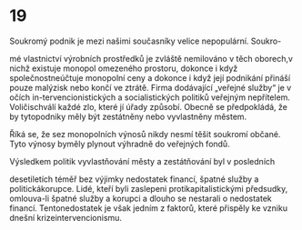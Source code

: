 # 19

Soukromý podnik je mezi našimi současníky velice nepopulární. Soukro-

mé vlastnictví výrobních prostředků je zvláště nemilováno v těch oborech,v nichž existuje monopol omezeného prostoru, dokonce i když společnostneúčtuje monopolní ceny a dokonce i když její podnikání přináší pouze malýzisk nebo končí ve ztrátě. Firma dodávající „veřejné služby“ je v očích in-tervencionistických a socialistických politiků veřejným nepřítelem. Voličischválí každé zlo, které jí úřady způsobí. Obecně se předpokládá, že by tytopodniky měly být zestátněny nebo vyvlastněny městem.

Říká se, že sez monopolních výnosů nikdy nesmí těšit soukromí občané. Tyto výnosy byměly plynout výhradně do veřejných fondů.

Výsledkem politik vyvlastňování městy a zestátňování byl v posledních

desetiletích téměř bez výjimky nedostatek financí, špatné služby a politickákorupce. Lidé, kteří byli zaslepeni protikapitalistickými předsudky, omlouva-li špatné služby a korupci a dlouho se nestarali o nedostatek financí. Tentonedostatek je však jedním z faktorů, které přispěly ke vzniku dnešní krizeintervencionismu.

